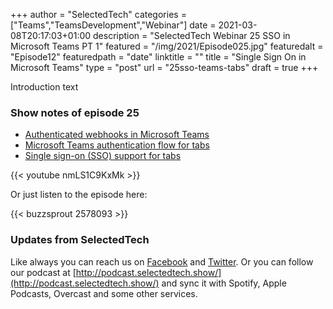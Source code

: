 +++
author = "SelectedTech"
categories = ["Teams","TeamsDevelopment","Webinar"]
date = 2021-03-08T20:17:03+01:00
description = "SelectedTech Webinar 25 SSO in Microsoft Teams PT 1"
featured = "/img/2021/Episode025.jpg"
featuredalt = "Episode12"
featuredpath = "date"
linktitle = ""
title = "Single Sign On in Microsoft Teams"
type = "post"
url = "25sso-teams-tabs"
draft = true
+++

Introduction text

### Show notes of episode 25

- [Authenticated webhooks in Microsoft Teams](https://www.rickvanrousselt.com/blog/authenticated-webhooks-in-microsoft-teams/)
- [Microsoft Teams authentication flow for tabs](https://docs.microsoft.com/microsoftteams/platform/tabs/how-to/authentication/auth-flow-tab)
- [Single sign-on (SSO) support for tabs](https://docs.microsoft.com/microsoftteams/platform/tabs/how-to/authentication/auth-aad-sso)

{{< youtube nmLS1C9KxMk >}}

Or just listen to the episode here:

{{< buzzsprout 2578093 >}}

### Updates from SelectedTech

Like always you can reach us on [Facebook](https://www.facebook.com/SelectedTechPage/) and [Twitter](https://twitter.com/selectedtech). Or you can follow our podcast at [http://podcast.selectedtech.show/](http://podcast.selectedtech.show/) and sync it with Spotify, Apple Podcasts, Overcast and some other services.
